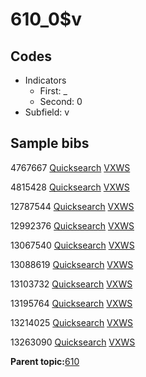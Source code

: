 # 610\_0$v

## Codes

-   Indicators
    -   First: \_
    -   Second: 0
-   Subfield: v

## Sample bibs

4767667 [Quicksearch](https://search.library.yale.edu/catalog/4767667) [VXWS](http://prodorbis.library.yale.edu:7014/vxws/GetHoldingsService?bibId=4767667)

4815428 [Quicksearch](https://search.library.yale.edu/catalog/4815428) [VXWS](http://prodorbis.library.yale.edu:7014/vxws/GetHoldingsService?bibId=4815428)

12787544 [Quicksearch](https://search.library.yale.edu/catalog/12787544) [VXWS](http://prodorbis.library.yale.edu:7014/vxws/GetHoldingsService?bibId=12787544)

12992376 [Quicksearch](https://search.library.yale.edu/catalog/12992376) [VXWS](http://prodorbis.library.yale.edu:7014/vxws/GetHoldingsService?bibId=12992376)

13067540 [Quicksearch](https://search.library.yale.edu/catalog/13067540) [VXWS](http://prodorbis.library.yale.edu:7014/vxws/GetHoldingsService?bibId=13067540)

13088619 [Quicksearch](https://search.library.yale.edu/catalog/13088619) [VXWS](http://prodorbis.library.yale.edu:7014/vxws/GetHoldingsService?bibId=13088619)

13103732 [Quicksearch](https://search.library.yale.edu/catalog/13103732) [VXWS](http://prodorbis.library.yale.edu:7014/vxws/GetHoldingsService?bibId=13103732)

13195764 [Quicksearch](https://search.library.yale.edu/catalog/13195764) [VXWS](http://prodorbis.library.yale.edu:7014/vxws/GetHoldingsService?bibId=13195764)

13214025 [Quicksearch](https://search.library.yale.edu/catalog/13214025) [VXWS](http://prodorbis.library.yale.edu:7014/vxws/GetHoldingsService?bibId=13214025)

13263090 [Quicksearch](https://search.library.yale.edu/catalog/13263090) [VXWS](http://prodorbis.library.yale.edu:7014/vxws/GetHoldingsService?bibId=13263090)

**Parent topic:**[610](../../tags/610/610.md)

